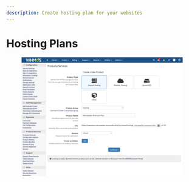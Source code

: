 ```yaml
---
description: Create hosting plan for your websites
---
```


# Hosting Plans

<figure><img src="../.gitbook/assets/Screen Shot 2023-01-04 at 15.25.59.png" alt=""><figcaption></figcaption></figure>
